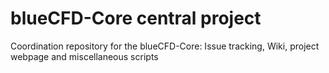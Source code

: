 # blueCFD-Core central project
Coordination repository for the blueCFD-Core: Issue tracking, Wiki, project webpage and miscellaneous scripts
